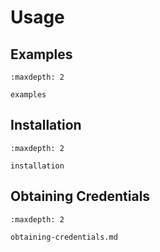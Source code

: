 # Usage

## Examples
```{toctree}
:maxdepth: 2

examples
```

## Installation
```{toctree}
:maxdepth: 2

installation
```

## Obtaining Credentials
```{toctree}
:maxdepth: 2

obtaining-credentials.md
```